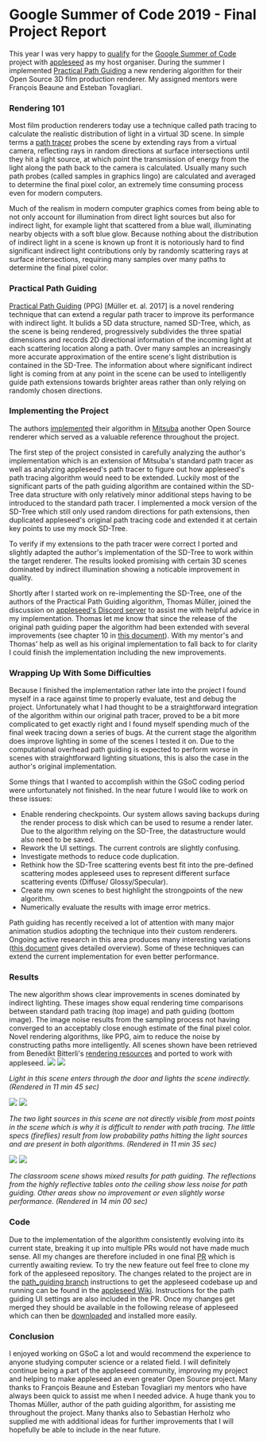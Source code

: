 # Google Summer of Code 2019 - Final Project Report
This year I was very happy to [qualify](https://summerofcode.withgoogle.com/projects/#5218774590947328 "Link to my project proposal") for the [Google Summer of Code](https://summerofcode.withgoogle.com/) project with [appleseed](https://appleseedhq.net/) as my host organiser. During the summer I implemented [Practical Path Guiding](https://github.com/Tom94/practical-path-guiding) a new rendering algorithm for their Open Source 3D film production renderer. My assigned mentors were François Beaune and Esteban Tovagliari.

### Rendering 101
 Most film production renderers today use a technique called path tracing to calculate the realistic distribution of light in a virtual 3D scene. In simple terms a [path tracer](https://www.youtube.com/watch?v=frLwRLS_ZR0 "A short explanation video by Disney") probes the scene by extending rays from a virtual camera, reflecting rays in random directions at surface intersections until they hit a light source, at which point the transmission of energy from the light along the path back to the camera is calculated. Usually many such path probes (called samples in graphics lingo) are calculated and averaged to determine the final pixel color, an extremely time consuming process even for modern computers.

Much of the realism in modern computer graphics comes from being able to not only account for illumination from direct light sources but also for indirect light, for example light that scattered from a blue wall, illuminating nearby objects with a soft blue glow. Because nothing about the distribution of indirect light in a scene is known up front it is notoriously hard to find significant indirect light contributions only by randomly scattering rays at surface intersections, requiring many samples over many paths to determine the final pixel color.

### Practical Path Guiding
[Practical Path Guiding](https://github.com/Tom94/practical-path-guiding) (PPG) [Müller et. al. 2017] is a novel rendering technique that can extend a regular path tracer to improve its performance with indirect light. It bulids a 5D data structure, named SD-Tree, which, as the scene is being rendered, progressively subdivides the three spatial dimensions and records 2D directional information of the incoming light at each scattering location along a path. Over many samples an increasingly more accurate approximation of the entire scene's light distribution is contained in the SD-Tree. The information about where significant indirect light is coming from at any point in the scene can be used to intelligently guide path extensions towards brighter areas rather than only relying on randomly chosen directions.

### Implementing the Project
The authors [implemented](https://github.com/Tom94/practical-path-guiding) their algorithm in [Mitsuba](https://www.mitsuba-renderer.org/) another Open Source renderer which served as a valuable reference throughout the project.

The first step of the project consisted in carefully analyzing the author's implementation which is an extension of Mitsuba's standard path tracer as well as analyzing appleseed's path tracer to figure out how appleseed's path tracing algorithm would need to be extended. Luckily most of the significant parts of the path guiding algorithm are contained within the SD-Tree data structure with only relatively minor additional steps having to be introduced to the standard path tracer. I implemented a mock version of the SD-Tree which still only used random directions for path extensions, then duplicated appleseed's original path tracing code and extended it at certain key points to use my mock SD-Tree.

To verify if my extensions to the path tracer were correct I ported and slightly adapted the author's implementation of the SD-Tree to work within the target renderer. The results looked promising with certain 3D scenes dominated by indirect illumination  showing a noticable improvement in quality.

Shortly after I started work on re-implementing the SD-Tree, one of the authors of the Practical Path Guiding algorithm, Thomas Müller, joined the discussion on [appleseed's Discord server](https://discord.gg/Vcu5A7h) to assist me with helpful advice in my implementation. Thomas let me know that since the release of the original path guiding paper the algorithm had been extended with several improvements (see chapter 10 in [this document](https://jo.dreggn.org/path-tracing-in-production/2019/guiding.pdf)). With my mentor's and Thomas' help as well as his original implementation to fall back to for clarity I could finish the implementation including the new improvements.

### Wrapping Up With Some Difficulties
Because I finished the implementation rather late into the project I found myself in a race against time to properly evaluate, test and debug the project. Unfortunately what I had thought to be a straightforward integration of the algorithm within our original path tracer, proved to be a bit more complicated to get exactly right and I found myself spending much of the final week tracing down a series of bugs. At the current stage the algorithm does improve lighting in some of the scenes I tested it on. Due to the computational overhead path guiding is expected to perform worse in scenes with straightforward lighting situations, this is also the case in the author's original implementation.

Some things that I wanted to accomplish within the GSoC coding period were unfortunately not finished. In the near future I would like to work on these issues:
* Enable rendering checkpoints. Our system allows saving backups during the render process to disk which can be used to resume a render later. Due to the algorithm
relying on the SD-Tree, the datastructure would also need to be saved.
* Rework the UI settings. The current controls are slightly confusing.
* Investigate methods to reduce code duplication.
* Rethink how the SD-Tree scattering events best fit into the pre-defined scattering modes appleseed uses to represent different surface scattering events (Diffuse/
Glossy/Specular).
* Create my own scenes to best highlight the strongpoints of the new algorithm.
* Numerically evaluate the results with image error metrics.

Path guiding has recently received a lot of attention with many major animation studios adopting the technique into their custom renderers. Ongoing active research
in this area produces many interesting variations ([this document](https://jo.dreggn.org/path-tracing-in-production/2019/guiding.pdf "SIGGRAPH Path Guiding in Production - Course Notes") gives detailed overview). Some of these techniques can extend the current implementation for even better performance.

### Results
The new algorithm shows clear improvements in scenes dominated by indirect lighting. These images show equal rendering time comparisons between standard path tracing
(top image) and path guiding (bottom image). The image noise results from the sampling process not having converged to an acceptably close enough estimate of the final pixel color. Novel rendering algorithms, like PPG, aim to reduce the noise by constructing paths more intelligently. All scenes shown have been retrieved from Benedikt Bitterli's [rendering resources](https://benedikt-bitterli.me/resources/) and ported to work with appleseed.
![](images/ajar_pt.png)
![](images/ajar_pg.png)


*Light in this scene enters through the door and lights the scene indirectly. (Rendered in 11 min 45 sec)*

![](images/bidir_pt.png)
![](images/bidir_pg.png)


*The two light sources in this scene are not directly visible from most points in the scene which is why it is difficult to render with path tracing. The little specs (fireflies) result from low probability paths hitting the light sources and are present in both algorithms. (Rendered in 11 min 35 sec)*

![](images/classroom_pt.png)
![](images/classroom_pg.png)


*The classroom scene shows mixed results for path guiding. The reflections from the highly reflective tables onto the ceiling show less noise for path guiding.
Other areas show no improvement or even slightly worse performance.  (Rendered in 14 min 00 sec)*

### Code
Due to the implementation of the algorithm consistently evolving into its current state, breaking it up into multiple PRs would not have made much sense. All my changes are therefore included in one final [PR](https://github.com/appleseedhq/appleseed/pull/2656) which is currently awaiting review. To try the new feature out feel free to clone my fork of the appleseed repository. The changes related to the project are in the [path_guiding branch](https://github.com/BashPrince/appleseed/tree/path_guiding) instructions to get the appleseed codebase up and running can be found in the [appleseed Wiki](https://github.com/appleseedhq/appleseed/wiki/Building-appleseed). Instructions for the path guiding UI settings are also included in the PR. Once my changes get merged they should be available in the following release of appleseed which can then be [downloaded](https://appleseedhq.net/download.html) and installed more easily.

### Conclusion
I enjoyed working on GSoC a lot and would recommend the experience to anyone studying computer science or a related field. I will definitely continue being a part of the
appleseed community, improving my project and helping to make appleseed an even greater Open Source project. Many thanks to François Beaune and Esteban Tovagliari my
mentors who have always been quick to assist me when I needed advice. A huge thank you to Thomas Müller, author of the path guiding algorithm, for assisting me throughout the project. Many thanks also to Sebastian Herholz who supplied me with additional ideas for further improvements that I will hopefully be able to include in the near future.